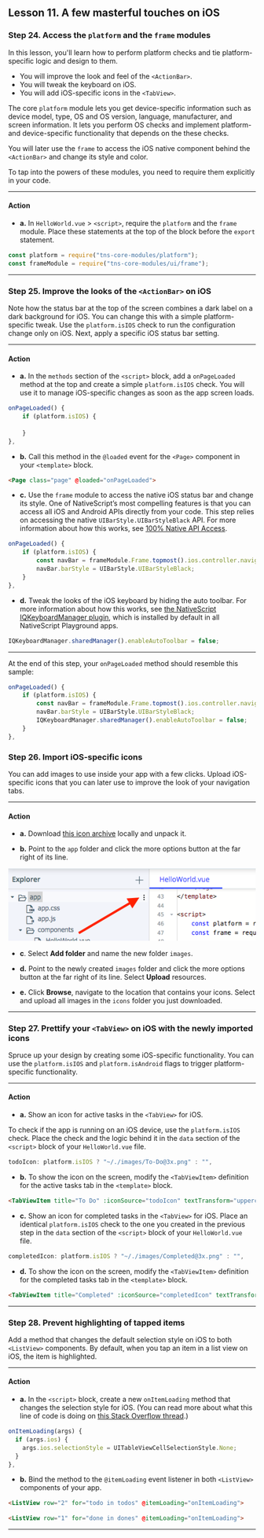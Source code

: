 ## Lesson 11. A few masterful touches on iOS

### Step 24. Access the `platform` and the `frame` modules

In this lesson, you'll learn how to perform platform checks and tie platform-specific logic and design to them.

* You will improve the look and feel of the `<ActionBar>`.
* You will tweak the keyboard on iOS.
* You will add iOS-specific icons in the `<TabView>`.

The core `platform` module lets you get device-specific information such as device model, type, OS and OS version, language, manufacturer, and screen information. It lets you perform OS checks and implement platform- and device-specific functionality that depends on the these checks.

You will later use the `frame` to access the iOS native component behind the `<ActionBar>` and change its style and color.

To tap into the powers of these modules, you need to require them explicitly in your code.

<hr data-action="start" />

#### Action

* **a.** In `HelloWorld.vue` > `<script>`, require the `platform` and the `frame` module. Place these statements at the top of the block before the `export` statement.

```JavaScript
const platform = require("tns-core-modules/platform");
const frameModule = require("tns-core-modules/ui/frame");
```

<hr data-action="end" />

### Step 25. Improve the looks of the `<ActionBar>` on iOS

Note how the status bar at the top of the screen combines a dark label on a dark background for iOS. You can change this with a simple platform-specific tweak. Use the `platform.isIOS` check to run the configuration change only on iOS. Next, apply a specific iOS status bar setting.

<hr data-action="start" />

#### Action

* **a.** In the `methods` section of the `<script>` block, add a `onPageLoaded` method at the top and create a simple `platform.isIOS` check. You will use it to manage iOS-specific changes as soon as the app screen loads.

```JavaScript
onPageLoaded() {
    if (platform.isIOS) { 

    }
},
```

* **b.** Call this method in the `@loaded` event for the `<Page>` component in your `<template>` block.

```HTML
<Page class="page" @loaded="onPageLoaded">
```

* **c.** Use the `frame` module to access the native iOS status bar and change its style. One of NativeScript’s most compelling features is that you can access all iOS and Android APIs directly from your code. This step relies on accessing the native `UIBarStyle.UIBarStyleBlack` API. For more information about how this works, see [100% Native API Access](https://www.nativescript.org/native-api-access).


```JavaScript
onPageLoaded() {
    if (platform.isIOS) {
        const navBar = frameModule.Frame.topmost().ios.controller.navigationBar;
        navBar.barStyle = UIBarStyle.UIBarStyleBlack;
    }
},
```

* **d.** Tweak the looks of the iOS keyboard by hiding the auto toolbar. For more information about how this works, see [the NativeScript IQKeyboardManager plugin](https://github.com/tjvantoll/nativescript-IQKeyboardManager), which is installed by default in all NativeScript Playground apps.

```JavaScript
IQKeyboardManager.sharedManager().enableAutoToolbar = false;
```

<hr data-action="end" />

At the end of this step, your `onPageLoaded` method should resemble this sample:

```JavaScript
onPageLoaded() {
    if (platform.isIOS) {
        const navBar = frameModule.Frame.topmost().ios.controller.navigationBar;
        navBar.barStyle = UIBarStyle.UIBarStyleBlack;
        IQKeyboardManager.sharedManager().enableAutoToolbar = false;
    }
},
```

### Step 26. Import iOS-specific icons

You can add images to use inside your app with a few clicks. Upload iOS-specific icons that you can later use to improve the look of your navigation tabs.

<hr data-action="start" />

#### Action

* **a.** Download [this icon archive](https://github.com/NativeScript/playground-tutorials/blob/master/getting-started-vue/images/icons.zip?raw=true) locally and unpack it.

* **b.** Point to the `app` folder and click the more options button at the far right of its line.

![](images/more-options.png)

* **c**. Select **Add folder** and name the new folder `images`.

* **d.** Point to the newly created `images` folder and click the more options button at the far right of its line. Select **Upload** resources.

* **e.** Click **Browse**, navigate to the location that contains your icons. Select and upload all images in the `icons` folder you just downloaded.

<hr data-action="end" />

### Step 27. Prettify your `<TabView>` on iOS with the newly imported icons

Spruce up your design by creating some iOS-specific functionality. You can use the `platform.isIOS` and `platform.isAndroid` flags to trigger platform-specific functionality.

<hr data-action="start" />

#### Action

* **a.** Show an icon for active tasks in the `<TabView>` for iOS. 

To check if the app is running on an iOS device, use the `platform.isIOS` check. Place the check and the logic behind it in the `data` section of the `<script>` block of your `HelloWorld.vue` file.

```JavaScript
todoIcon: platform.isIOS ? "~/./images/To-Do@3x.png" : "",
```

* **b.** To show the icon on the screen, modify the `<TabViewItem>` definition for the active tasks tab in the `<template>` block.

```HTML
<TabViewItem title="To Do" :iconSource="todoIcon" textTransform="uppercase">
```

* **c.** Show an icon for completed tasks in the `<TabView>` for iOS. Place an identical `platform.isIOS` check to the one you created in the previous step in the `data` section of the `<script>` block of your `HelloWorld.vue` file.

```JavaScript
completedIcon: platform.isIOS ? "~/./images/Completed@3x.png" : "",
```

* **d.** To show the icon on the screen, modify the `<TabViewItem>` definition for the completed tasks tab in the `<template>` block.

```HTML
<TabViewItem title="Completed" :iconSource="completedIcon" textTransform="uppercase">
```

<hr data-action="end" />

### Step 28. Prevent highlighting of tapped items

Add a method that changes the default selection style on iOS to both `<ListView>` components. By default, when you tap an item in a list view on iOS, the item is highlighted.

<hr data-action="start" />

#### Action

* **a.** In the `<script>` block, create a new `onItemLoading` method that changes the selection style for iOS. (You can read more about what this line of code is doing on [this Stack Overflow thread](https://stackoverflow.com/questions/46299915/remove-listview-item-highlight-on-tap-nativescript-angular-ios).)

```JavaScript
onItemLoading(args) {
  if (args.ios) {
    args.ios.selectionStyle = UITableViewCellSelectionStyle.None;
  }
},
```

* **b.** Bind the method to the `@itemLoading` event listener in both `<ListView>` components of your app.

```HTML
<ListView row="2" for="todo in todos" @itemLoading="onItemLoading">
```

```HTML
<ListView row="1" for="done in dones" @itemLoading="onItemLoading">
```
<hr data-action="end" />